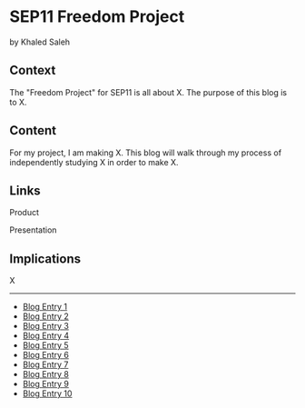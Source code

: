 # SEP11 Freedom Project
by Khaled Saleh

## Context
The "Freedom Project" for SEP11 is all about X. The purpose of this blog is to X.

## Content
For my project, I am making X. This blog will walk through my process of independently studying X in order to make X.

## Links

Product

Presentation

## Implications
X

---

* [Blog Entry 1](entries/entry01.md)
* [Blog Entry 2](entries/entry02.md)
* [Blog Entry 3](entries/entry03.md)
* [Blog Entry 4](entries/entry04.md)
* [Blog Entry 5](entries/entry05.md)
* [Blog Entry 6](entries/entry06.md)
* [Blog Entry 7](entries/entry07.md)
* [Blog Entry 8](entries/entry08.md)
* [Blog Entry 9](entries/entry09.md)
* [Blog Entry 10](entries/entry10.md)
